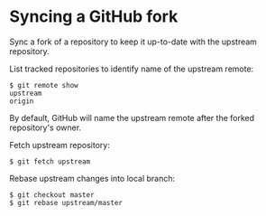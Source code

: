 # Syncing a GitHub fork

Sync a fork of a repository to keep it up-to-date with the upstream repository.

List tracked repositories to identify name of the upstream remote:

```console
$ git remote show
upstream
origin
```

By default, GitHub will name the upstream remote after the forked repository's owner.

Fetch upstream repository:

```console
$ git fetch upstream
```

Rebase upstream changes into local branch:

```console
$ git checkout master
$ git rebase upstream/master
```
